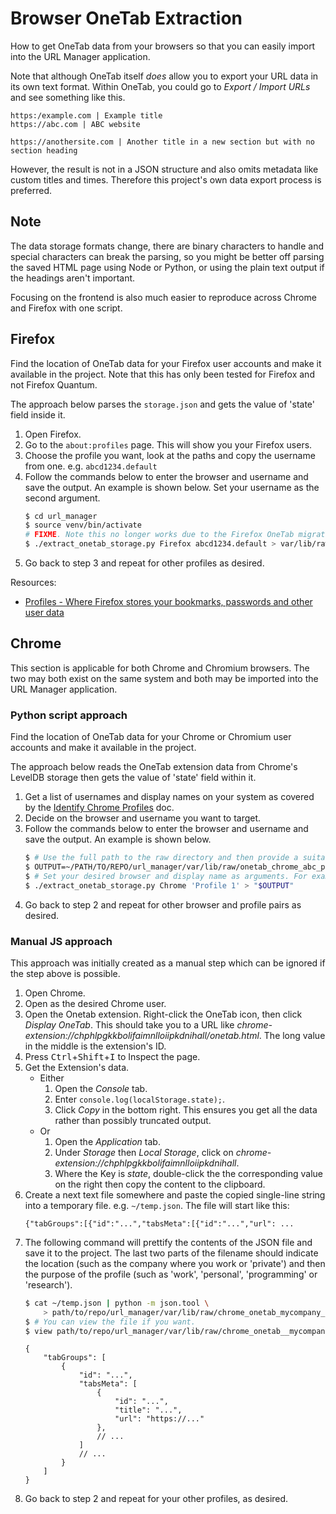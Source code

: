 # Browser OneTab Extraction

How to get OneTab data from your browsers so that you can easily import into the URL Manager application.

Note that although OneTab itself _does_ allow you to export your URL data in its own text format. Within OneTab, you could go to _Export / Import URLs_ and see something like this.

```
https:/example.com | Example title
https://abc.com | ABC website

https://anothersite.com | Another title in a new section but with no section heading
```

However, the result is not in a JSON structure and also omits metadata like custom titles and times. Therefore this project's own data export process is preferred.


## Note

The data storage formats change, there are binary characters to handle and special characters can break the parsing, so you might be better off parsing the saved HTML page using Node or Python, or using the plain text output if the headings aren't important.

Focusing on the frontend is also much easier to reproduce across Chrome and Firefox with one script.


## Firefox

Find the location of OneTab data for your Firefox user accounts and make it available in the project. Note that this has only been tested for Firefox and not Firefox Quantum.

The approach below parses the `storage.json` and gets the value of 'state' field inside it.

1. Open Firefox.
1. Go to the `about:profiles` page. This will show you your Firefox users.
1. Choose the profile you want, look at the paths and copy the username from one. e.g. `abcd1234.default`
1. Follow the commands below to enter the browser and username and save the output. An example is shown below. Set your username as the second argument.
    ```sh
    $ cd url_manager
    $ source venv/bin/activate
    # FIXME. Note this no longer works due to the Firefox OneTab migration.
    $ ./extract_onetab_storage.py Firefox abcd1234.default > var/lib/raw/onetab_firefox_abc_personal.json
    ```
1. Go back to step 3 and repeat for other profiles as desired.

Resources:

- [Profiles - Where Firefox stores your bookmarks, passwords and other user data](https://support.mozilla.org/en-US/kb/profiles-where-firefox-stores-user-data)


## Chrome

This section is applicable for both Chrome and Chromium browsers. The two may both exist on the same system and both may be imported into the URL Manager application.


### Python script approach

Find the location of OneTab data for your Chrome or Chromium user accounts and make it available in the project.

The approach below reads the OneTab extension data from Chrome's LevelDB storage then gets the value of 'state' field within it.

1. Get a list of usernames and display names on your system as covered by the [Identify Chrome Profiles](/docs/identify_chrome_profiles.md) doc.
1. Decide on the browser and username you want to target.
1. Follow the commands below to enter the browser and username and save the output. An example is shown below.
    ```sh
    $ # Use the full path to the raw directory and then provide a suitable name for the file.
    $ OUTPUT=~/PATH/TO/REPO/url_manager/var/lib/raw/onetab_chrome_abc_personal.json
    $ # Set your desired browser and display name as arguments. For example:
    $ ./extract_onetab_storage.py Chrome 'Profile 1' > "$OUTPUT"
    ```
1. Go back to step 2 and repeat for other browser and profile pairs as desired.


### Manual JS approach

This approach was initially created as a manual step which can be ignored if the step above is possible.

1. Open Chrome.
1. Open as the desired Chrome user.
1. Open the Onetab extension. Right-click the OneTab icon, then click _Display OneTab_. This should take you to a URL like _chrome-extension://chphlpgkkbolifaimnlloiipkdnihall/onetab.html_. The long value in the middle is the extension's ID.
1. Press <kbd>Ctrl</kbd>+<kbd>Shift</kbd>+<kbd>I</kbd> to Inspect the page.
1. Get the Extension's data.
    - Either
       1. Open the _Console_ tab.
       1. Enter `console.log(localStorage.state);`.
       1. Click _Copy_ in the bottom right. This ensures you get all the data rather than possibly truncated output.
    - Or
        1. Open the _Application_ tab.
        1. Under _Storage_ then _Local Storage_, click on _chrome-extension://chphlpgkkbolifaimnlloiipkdnihall_.
        1. Where the Key is _state_, double-click the the corresponding value on the right then copy the content to the clipboard.
1. Create a next text file somewhere and paste the copied single-line string into a temporary file. e.g. `~/temp.json`. The file will start like this:
    ```
    {"tabGroups":[{"id":"...","tabsMeta":[{"id":"...","url": ...
    ```
1. The following command will prettify the contents of the JSON file and save it to the project. The last two parts of the filename should indicate the location (such as the company where you work or 'private') and then the purpose of the profile (such as 'work', 'personal', 'programming' or 'research').
    ```sh
    $ cat ~/temp.json | python -m json.tool \
        > path/to/repo/url_manager/var/lib/raw/chrome_onetab_mycompany_personal.json
    $ # You can view the file if you want.
    $ view path/to/repo/url_manager/var/lib/raw/chrome_onetab__mycompany_personal.json
    ```
    ```json5
    {
        "tabGroups": [
            {
                "id": "...",
                "tabsMeta": [
                    {
                        "id": "...",
                        "title": "...",
                        "url": "https://..."
                    },
                    // ...
                ]
                // ...
            }
        ]
    }
    ```
1. Go back to step 2 and repeat for your other profiles, as desired.
